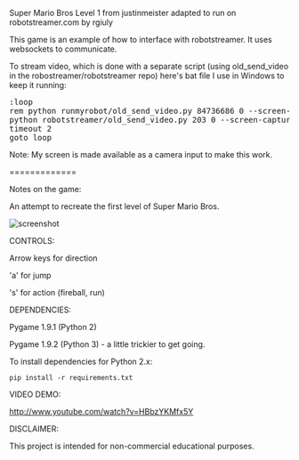 
Super Mario Bros Level 1 from justinmeister adapted to run on robotstreamer.com by rgiuly



This game is an example of how to interface with robotstreamer. It uses websockets to communicate.



To stream video, which is done with a separate script (using old_send_video in the robostreamer/robotstreamer repo) here's bat file I use in Windows to keep it running:

<pre>
:loop
rem python runmyrobot/old_send_video.py 84736686 0 --screen-capture --kbps 250 --audio-input-device "Microphone (HD Webcam C270)"
python robotstreamer/old_send_video.py 203 0 --screen-capture --kbps 250 --audio-input-device "Microphone (HD Webcam C270)"
timeout 2
goto loop
</pre>

Note: My screen is made available as a camera input to make this work.




=============

Notes on the game:

An attempt to recreate the first level of Super Mario Bros.

![screenshot](https://raw.github.com/justinmeister/Mario-Level-1/master/screenshot.png)

CONTROLS: 

Arrow keys for direction

'a' for jump

's' for action (fireball, run)


DEPENDENCIES:

Pygame 1.9.1 (Python 2)

Pygame 1.9.2 (Python 3) - a little trickier to get going.

To install dependencies for Python 2.x:

	pip install -r requirements.txt

VIDEO DEMO:

http://www.youtube.com/watch?v=HBbzYKMfx5Y
   
DISCLAIMER:

This project is intended for non-commercial educational purposes.
